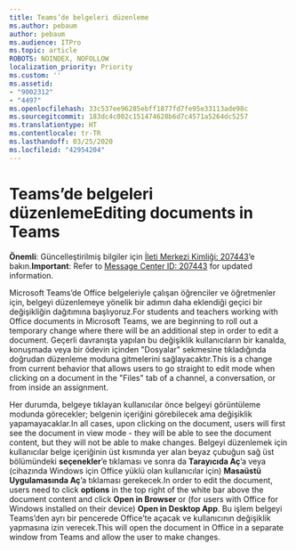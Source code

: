 ```yaml
---
title: Teams’de belgeleri düzenleme
ms.author: pebaum
author: pebaum
ms.audience: ITPro
ms.topic: article
ROBOTS: NOINDEX, NOFOLLOW
localization_priority: Priority
ms.custom: ''
ms.assetid:
- "9002312"
- "4497"
ms.openlocfilehash: 33c537ee96285ebff1877fd7fe95e33113ade98c
ms.sourcegitcommit: 183dc4c002c151474628b6d7c4571a5264dc5257
ms.translationtype: HT
ms.contentlocale: tr-TR
ms.lasthandoff: 03/25/2020
ms.locfileid: "42954204"
---
```

# <a name="editing-documents-in-teams"></a><span data-ttu-id="57b95-102">Teams’de belgeleri düzenleme</span><span class="sxs-lookup"><span data-stu-id="57b95-102">Editing documents in Teams</span></span>

<span data-ttu-id="57b95-103">**Önemli**: Güncelleştirilmiş bilgiler için [İleti Merkezi Kimliği: 207443](https://admin.microsoft.com/Adminportal/Home?source=applauncher#MessageCenter?id=MC207443)’e bakın.</span><span class="sxs-lookup"><span data-stu-id="57b95-103">**Important**: Refer to [Message Center ID: 207443](https://admin.microsoft.com/Adminportal/Home?source=applauncher#MessageCenter?id=MC207443) for updated information.</span></span> 

<span data-ttu-id="57b95-104">Microsoft Teams’de Office belgeleriyle çalışan öğrenciler ve öğretmenler için, belgeyi düzenlemeye yönelik bir adımın daha eklendiği geçici bir değişikliğin dağıtımına başlıyoruz.</span><span class="sxs-lookup"><span data-stu-id="57b95-104">For students and teachers working with Office documents in Microsoft Teams, we are beginning to roll out a temporary change where there will be an additional step in order to edit a document.</span></span> <span data-ttu-id="57b95-105">Geçerli davranışta yapılan bu değişiklik kullanıcıların bir kanalda, konuşmada veya bir ödevin içinden "Dosyalar" sekmesine tıkladığında doğrudan düzenleme moduna gitmelerini sağlayacaktır.</span><span class="sxs-lookup"><span data-stu-id="57b95-105">This is a change from current behavior that allows users to go straight to edit mode when clicking on a document in the "Files" tab of a channel, a conversation, or from inside an assignment.</span></span>

<span data-ttu-id="57b95-106">Her durumda, belgeye tıklayan kullanıcılar önce belgeyi görüntüleme modunda görecekler; belgenin içeriğini görebilecek ama değişiklik yapamayacaklar.</span><span class="sxs-lookup"><span data-stu-id="57b95-106">In all cases, upon clicking on the document, users will first see the document in view mode - they will be able to see the document content, but they will not be able to make changes.</span></span> <span data-ttu-id="57b95-107">Belgeyi düzenlemek için kullanıcılar belge içeriğinin üst kısmında yer alan beyaz çubuğun sağ üst bölümündeki **seçenekler**’e tıklaması ve sonra da **Tarayıcıda Aç**’a veya (cihazında Windows için Office yüklü olan kullanıcılar için) **Masaüstü Uygulamasında Aç**’a tıklaması gerekecek.</span><span class="sxs-lookup"><span data-stu-id="57b95-107">In order to edit the document, users need to click **options** in the top right of the white bar above the document content and click **Open in Browser** or (for users with Office for Windows installed on their device) **Open in Desktop App**.</span></span> <span data-ttu-id="57b95-108">Bu işlem belgeyi Teams’den ayrı bir pencerede Office’te açacak ve kullanıcının değişiklik yapmasına izin verecek.</span><span class="sxs-lookup"><span data-stu-id="57b95-108">This will open the document in Office in a separate window from Teams and allow the user to make changes.</span></span>
